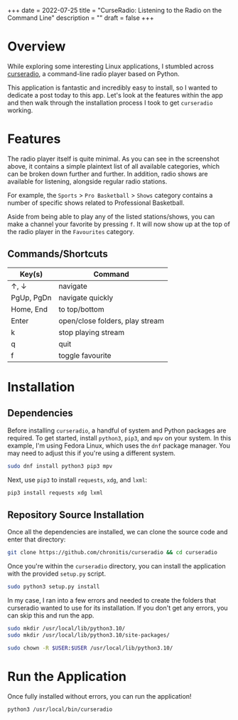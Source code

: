 +++
date = 2022-07-25
title = "CurseRadio: Listening to the Radio on the Command Line"
description = ""
draft = false
+++

# Overview

While exploring some interesting Linux applications, I stumbled across
[curseradio](https://github.com/chronitis/curseradio), a command-line radio
player based on Python.

This application is fantastic and incredibly easy to install, so I wanted to
dedicate a post today to this app. Let's look at the features within the app and
then walk through the installation process I took to get `curseradio` working.

# Features

The radio player itself is quite minimal. As you can see in the screenshot
above, it contains a simple plaintext list of all available categories, which
can be broken down further and further. In addition, radio shows are available
for listening, alongside regular radio stations.

For example, the `Sports` > `Pro Basketball` > `Shows` category contains a
number of specific shows related to Professional Basketball.

Aside from being able to play any of the listed stations/shows, you can make a
channel your favorite by pressing `f`. It will now show up at the top of the
radio player in the `Favourites` category.

## Commands/Shortcuts

| Key(s)     | Command                         |
| ---------- | ------------------------------- |
| ↑, ↓       | navigate                        |
| PgUp, PgDn | navigate quickly                |
| Home, End  | to top/bottom                   |
| Enter      | open/close folders, play stream |
| k          | stop playing stream             |
| q          | quit                            |
| f          | toggle favourite                |

# Installation

## Dependencies

Before installing `curseradio`, a handful of system and Python packages are
required. To get started, install `python3`, `pip3`, and `mpv` on your system.
In this example, I'm using Fedora Linux, which uses the `dnf` package manager.
You may need to adjust this if you're using a different system.

```sh
sudo dnf install python3 pip3 mpv
```

Next, use `pip3` to install `requests`, `xdg`, and `lxml`:

```sh
pip3 install requests xdg lxml
```

## Repository Source Installation

Once all the dependencies are installed, we can clone the source code and enter
that directory:

```sh
git clone https://github.com/chronitis/curseradio && cd curseradio
```

Once you're within the `curseradio` directory, you can install the application
with the provided `setup.py` script.

```sh
sudo python3 setup.py install
```

In my case, I ran into a few errors and needed to create the folders that
curseradio wanted to use for its installation. If you don't get any errors, you
can skip this and run the app.

```sh
sudo mkdir /usr/local/lib/python3.10/
sudo mkdir /usr/local/lib/python3.10/site-packages/
```

```sh
sudo chown -R $USER:$USER /usr/local/lib/python3.10/
```

# Run the Application

Once fully installed without errors, you can run the application!

```sh
python3 /usr/local/bin/curseradio
```
